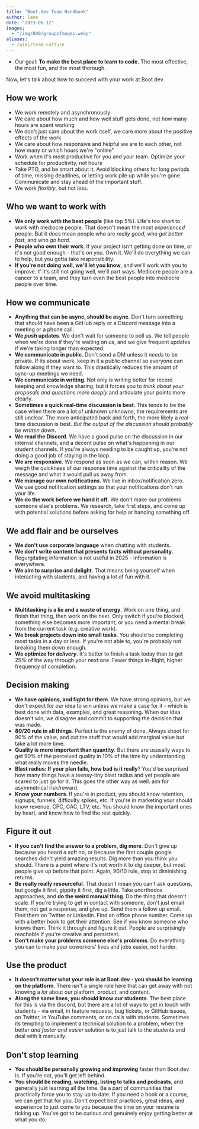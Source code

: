 ```yaml
---
title: "Boot.dev Team Handbook"
author: lane
date: "2023-06-12"
images:
  - "/img/800/groupofmages.webp"
aliases:
  - /wiki/team-culture
---
```


- Our goal: **To make the best place to learn to code.** The most effective, the most fun, and the most thorough.

Now, let's talk about how to succeed with your work at Boot.dev.

## How we work

- We work remotely and asynchronously
- We care about how much and how well stuff gets done, not how many hours are spent working
- We don't just care about the work itself, we care more about the positive effects of the work
- We care about how responsive and helpful we are to each other, not how many or which hours we're "online"
- Work when it's most productive for you and your team. Optimize your schedule for productivity, not hours
- Take PTO, and be smart about it. Avoid blocking others for long periods of time, missing deadlines, or letting work pile up while you're gone. Communicate and stay ahead of the important stuff.
- We work _flexibly_, but not _less_.

## Who we want to work with

- **We only work with the best people** (like top 5%). Life's too short to work with mediocre people. That doesn't mean the most _experienced_ people. But it does mean people who are _really good_, who _get better fast_, and who _go hard_.
- **People who own their work**. If your project isn't getting done on time, or it's not good enough - that's on you. Own it. We'll do everything we can to help, but you gotta take responsibility.
- **If you're not doing well, we'll let you know**, and we'll work with you to improve. If it's still not going well, we'll part ways. Mediocre people are a cancer to a team, and they turn even the best people into mediocre people over time.

## How we communicate

- **Anything that can be async, should be async**. Don't turn something that should have been a GitHub reply or a Discord message into a meeting or a phone call.
- **We _push_ updates**. We don't wait for someone to poll us. We tell people when we're done if they're waiting on us, and we give frequent updates if we're taking longer than expected.
- **We communicate in public**. Don't send a DM unless it _needs_ to be private. If its about work, keep in it a public channel so everyone can follow along if they want to. This drastically reduces the amount of sync-up meetings we need.
- **We communicate in writing**. Not only is writing better for record keeping and knowledge sharing, but it forces you to _think about your proposals and questions more deeply_ and articulate your points more clearly.
- **Sometimes a quick real-time discussion is best**. This tends to be the case when there are a lot of unknown unknowns, the requirements are still unclear. The more anticipated back and forth, the more likely a real-time discussion is best. _But the output of the discussion should probably be written down_.
- **We read the Discord**. We have a good pulse on the discussion in our internal channels, and a decent pulse on what's happening in our student channels. If you're always needing to be caught up, you're not doing a good job of staying in the loop.
- **We are responsive**. We respond as soon as we can, within reason. We weigh the quickness of our response time against the criticality of the message and what it would pull us away from.
- **We manage our own notifications**. We live in inbox/notification zero. We use good notification settings so that your notifications don't run your life.
- **We do the work before we hand it off**. We don't make our problems someone else's problems. We research, take first steps, and come up with potential solutions before asking for help or handing something off.

## We add flair and be ourselves

- **We don't use corporate language** when chatting with students.
- **We don't write content that presents facts without personality**. Regurgitating information is not useful in 2025 - information is everywhere.
- **We aim to surprise and delight**. That means being yourself when interacting with students, and having a lot of fun with it.

## We avoid multitasking

- **Multitasking is a lie and a waste of energy**. Work on one thing, and finish that thing, then work on the next. Only switch if you're blocked, something else becomes more important, or you need a mental break from the current task (e.g. creative work).
- **We break projects down into small tasks**. You should be completing most tasks in a day or less. If you're not able to, you're probably not breaking them down enough.
- **We optimize for _delivery_**. It's better to finish a task today than to get 25% of the way through your next one. Fewer things in-flight, higher frequency of completion.

## Decision making

- **We have opinions, and fight for them**. We have strong opinions, but we don't expect for our idea to win unless we make a case for it - which is best done with data, examples, and great reasoning. When our idea doesn't win, we disagree and commit to supporting the decision that was made.
- **80/20 rule in all things**. Perfect is the enemy of done. Always shoot for 90% of the value, and cut the stuff that would add marginal value but take a lot more time.
- **Quality is more important than quantity**. But there are ususally ways to get 90% of the perceived quality in 10% of the time by understanding what really moves the needle.
- **Blast radius: If your plan fails, how bad is it really**? You'd be surprised how many things have a teensy-tiny blast radius and yet people are scared to just go for it. This goes the other way as well: aim for asymmetrical risk/reward.
- **Know your numbers**. If you're in product, you should know retention, signups, funnels, difficulty spikes, etc. If you're in marketing your should know revenue, CPC, CAC, LTV, etc. You should know the important ones by heart, and know how to find the rest quickly.

## Figure it out

- **If you can't find the answer to a problem, dig more**. Don't give up because you heard a soft no, or because the first couple google searches didn't yield amazing results. Dig more than you think you should. There is a point where it's not worth it to dig deeper, but most people give up before that point. Again, 90/10 rule, stop at diminishing returns.
- **Be really really resourceful**. That doesn't mean you can't ask questions, but google it first, gippity it first, dig a little. Take unorthodox approaches, and **do the weird manual thing**. Do the thing that doesn't scale. If you're trying to get in contact with someone, don't just email them, not get a response, and give up. Send them a follow up email. Find them on Twitter or LinkedIn. Find an office phone number. Come up with a better hook to get their attention. See if you know someone who knows them. Think it through and figure it out. People are surprisingly reachable if you're creative and persistent.
- **Don't make your problems someone else's problems**. Do everything you can to make your coworkers' lives and jobs easier, not harder.

## Use the product

- **It doesn't matter what your role is at Boot.dev - you should be learning on the platform**. There isn't a single role here that can get away with not knowing a _lot_ about our platform, product, and content.
- **Along the same lines, you should know our students**. The best place for this is via the discord, but there are a lot of ways to get in touch with students - via email, in feature requests, bug tickets, or GitHub issues, on Twitter, in YouTube comments, or on calls with students. Sometimes its tempting to implement a technical solution to a problem, when the better _and faster and easier_ solution is to just talk to the students and deal with it manually.

## Don't stop learning

- **You should be personally growing and improving** faster than Boot.dev is. If you're not, you'll get left behind.
- **You should be reading, watching, listing to talks and podcasts**, and generally just learning all the time. Be a part of communities that practically force you to stay up to date. If you need a book or a course, we can get that for you. Don't expect best practices, great ideas, and experience to just come to you because the time on your resume is ticking up. You've got to be curious and genuinely enjoy getting better at what you do.
